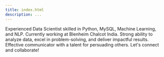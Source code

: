 ```yaml
---
title: index.html
description: ...
---
```


Experienced Data Scientist skilled in Python, MySQL, Machine Learning, and NLP. Currently working at Blenheim Chalcot India. Strong ability to analyze data, excel in problem\-solving, and deliver impactful results. Effective communicator with a talent for persuading others. Let's connect and collaborate!


